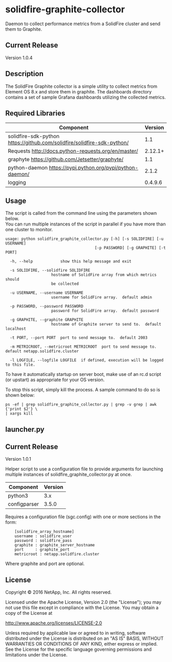 # solidfire-graphite-collector

Daemon to collect performance metrics from a SolidFire cluster and send 
them to Graphite.


Current Release
---------------

Version 1.0.4


Description
-----------

The SolidFire Graphite collector is a simple utility to collect metrics 
from Element OS 8.x and store them in graphite.   The dashboards directory
contains a set of sample Grafana dashboards utilizing the collected metrics.


Required Libraries
------------------

| Component                                                        | Version   |
|------------------------------------------------------------------|-----------|
| solidfire-sdk-python <https://github.com/solidfire/solidfire-sdk-python/> | 1.1   |
| Requests <http://docs.python-requests.org/en/master/>            | 2.12.1+   |
| graphyte <https://github.com/Jetsetter/graphyte/>                | 1.1       |
| python-daemon <https://pypi.python.org/pypi/python-daemon/>      | 2.1.2     |
| logging | 0.4.9.6 |


Usage
-----

The script is called from the command line using the parameters shown below.  
You can run multiple instances of the script in parallel if you have more than one 
cluster to monitor.


    usage: python solidfire_graphite_collector.py [-h] [-s SOLIDFIRE] [-u USERNAME]
                                           [-p PASSWORD] [-g GRAPHITE] [-t PORT]

      -h, --help            show this help message and exit

      -s SOLIDFIRE, --solidfire SOLIDFIRE
                        hostname of SolidFire array from which metrics should
                        be collected

      -u USERNAME, --username USERNAME
                        username for SolidFire array.  default admin

      -p PASSWORD, --password PASSWORD   
                        password for SolidFire array.  default password

      -g GRAPHITE, --graphite GRAPHITE
                        hostname of Graphite server to send to.  default localhost

      -t PORT, --port PORT  port to send message to.  default 2003

      -m METRICROOT, --metricroot METRICROOT  port to send message to.  default netapp.solidfire.cluster

      -l LOGFILE, --logfile LOGFILE  if defined, execution will be logged to this file.



To have it automatically startup on server boot, make use of an rc.d script (or upstart) 
as appropriate for your OS version.   

To stop this script, simply kill the process.  A sample command to do so is shown below:

    ps -ef | grep solidfire_graphite_collector.py | grep -v grep | awk {'print $2'} \
    | xargs kill


**launcher.py**
---------------

Current Release
---------------

Version 1.0.1

Helper script to use a configuration file to provide arguments for launching multiple 
instances of solidfire_graphite_collector.py at once.

| Component                                                        | Version   |
|------------------------------------------------------------------|-----------|
| python3                                                          | 3.x       |
| configparser | 3.5.0 |

Requires a configuration file (sgc.config) with one or more sections in the form:

        [solidfire_array_hostname]
        username : solidfire_user
        password : solidfire_pass
        graphite : graphite_server_hostname
        port     : graphite_port
        metricroot : netapp.solidfire.cluster

Where graphite and port are optional.



**License**
-----------

Copyright © 2016 NetApp, Inc. All rights reserved.

Licensed under the Apache License, Version 2.0 (the "License"); you may
not use this file except in compliance with the License. You may obtain
a copy of the License at

http://www.apache.org/licenses/LICENSE-2.0

Unless required by applicable law or agreed to in writing, software
distributed under the License is distributed on an "AS IS" BASIS,
WITHOUT WARRANTIES OR CONDITIONS OF ANY KIND, either express or implied.
See the License for the specific language governing permissions and
limitations under the License.
